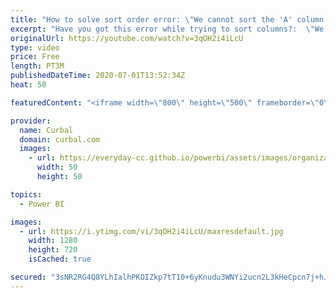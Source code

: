 ```yaml
---
title: "How to solve sort order error: \"We cannot sort the 'A' column by 'B'. You cant have more than ...\""
excerpt: "Have you got this error while trying to sort columns?:  \"We cannot sort the 'school' column by 'grade'. You can't have more than one value in 'grade' for the same value in 'school'. Choose a different column for sorting or update the data in 'Year'.\"  In this video I show you why you get it and how to"
originalUrl: https://youtube.com/watch?v=3qOH2i4iLcU
type: video
price: Free
length: PT3M
publishedDateTime: 2020-07-01T13:52:34Z
heat: 50

featuredContent: "<iframe width=\"800\" height=\"500\" frameborder=\"0\" src=\"https://www.youtube.com/embed/3qOH2i4iLcU\" allow=\"accelerometer; autoplay; encrypted-media; gyroscope; picture-in-picture\" allowfullscreen></iframe>"

provider:
  name: Curbal
  domain: curbal.com
  images:
    - url: https://everyday-cc.github.io/powerbi/assets/images/organizations/curbal.com-50x50.jpg
      width: 50
      height: 50

topics:
  - Power BI

images:
  - url: https://i.ytimg.com/vi/3qOH2i4iLcU/maxresdefault.jpg
    width: 1280
    height: 720
    isCached: true

secured: "3sNR2RG4Q8YLhIalhPKOIZkp7tT10+6yKnudu3WNYi2ucn2L3kHeCpcn7j+hJIGvYsJv43mbtdsz+fxCgZ1w0KfhXOMGtQmY0/rXIURxyR+CrAabcjg760/PNPfH5g0iL6Q29LjM3tbBQzzKmLfCQoVHfZMYumABm1ntY23QhfUvU6Us/33dRp3mNo5LsX2gP6Bdup64sCxAD6kilQNMD0VBGCY9O/j5dlrbodyxD9GMYPiWZnc43NaXlGeTWOSwS3fYMZvMcCteisysI34ARd7nquPBeXJmOkez7AAbqjzuHanZ1SkkHnBjSMwu/FX1fptqBOaQF/WiG0kGsUWhWiMWVO25HkM2LTpk9bwEE0mhZktC5OZ29EBK+8Iw5y+0CkqVVQu+yHpGi5V6GkvP4R0VC+ye3aoDkLWm/8acTCc=;Rqfm6T8DaJEPUswYD5XKcw=="
---
```


